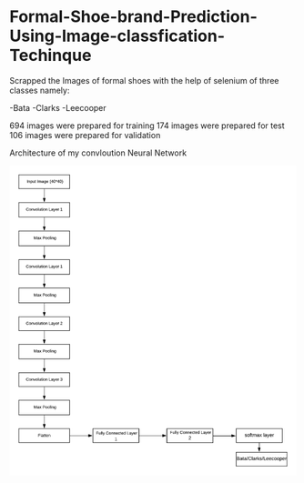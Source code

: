 # Formal-Shoe-brand-Prediction-Using-Image-classfication-Techinque

Scrapped the Images of formal shoes with the help of selenium of three classes namely:

-Bata
-Clarks
-Leecooper

694 images were prepared for training
174 images were prepared for test 
106 images were prepared for validation


 Architecture of my convloution Neural Network

![picture](img.png)
